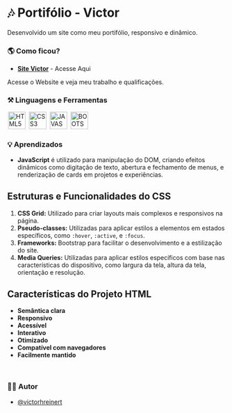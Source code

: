 

# 🎶 Portifólio - Victor

Desenvolvido um site como meu portifólio, responsivo e dinâmico. 


### 🌎 Como ficou?

- __[Site Victor](https://victorhreinert.github.io/meu-portifolio/)__ - Acesse Aqui



Acesse o <a>Website</a> e veja meu trabalho e qualificações.

### ⚒ Linguagens e Ferramentas 
<div display-flex >
<img width="40px" hspace="2px" loading="lazy" src="https://cdn.jsdelivr.net/gh/devicons/devicon/icons/html5/html5-original-wordmark.svg" title = "HTML5" width="40" height="40" />
<img width="40px" hspace="2px" loading="lazy" src="https://cdn.jsdelivr.net/gh/devicons/devicon/icons/css3/css3-original-wordmark.svg" title = "CSS3" width="40" height="40"/>
<img width="40px" hspace="2px" loading="lazy" src="https://cdn.jsdelivr.net/gh/devicons/devicon/icons/javascript/javascript-original.svg" title = "JAVASCRIPT" width="40" height="40"/>
<img width="40px" hspace="2px" loading="lazy" src="https://cdn.jsdelivr.net/gh/devicons/devicon@latest/icons/bootstrap/bootstrap-original.svg" title = "BOOTSTRAP" width="40" height="40"/>
</div>
           
          


### 💡 Aprendizados

 - **JavaScript** é utilizado para manipulação do DOM, criando efeitos dinâmicos como digitação de texto, abertura e fechamento de menus, e renderização de cards em projetos e experiências.

## Estruturas e Funcionalidades do CSS

1. **CSS Grid:** Utilizado para criar layouts mais complexos e responsivos na página.
2. **Pseudo-classes:** Utilizadas para aplicar estilos a elementos em estados específicos, como `:hover`, `:active`, e `:focus`.
3. **Frameworks:** Bootstrap para facilitar o desenvolvimento e a estilização do site.
4. **Media Queries:** Utilizadas para aplicar estilos específicos com base nas características do dispositivo, como largura da tela, altura da tela, orientação e resolução.

## Características do Projeto HTML

- **Semântica clara**
- **Responsivo**
- **Acessível**
- **Interativo**
- **Otimizado**
- **Compatível com navegadores**
- **Facilmente mantido**

<br>


### 🙍‍♂️ Autor

- [@victorhreinert](https://github.com/victorhreinert)

